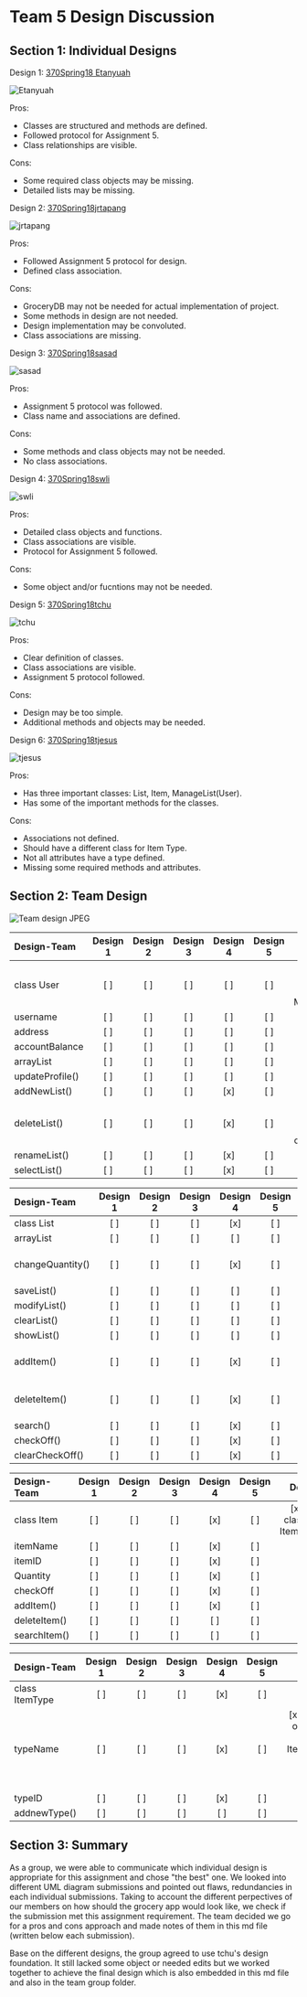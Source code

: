 # Team 5 Design Discussion

## Section 1: Individual Designs
Design 1: [370Spring18 Etanyuah](https://github.com/qc-se-spring2018/370Spring18Team5/blob/master/GroupProject/Design-Individual/370Spring18%20Etanyauh/design.PNG)

![Etanyuah](https://github.com/qc-se-spring2018/370Spring18Team5/blob/master/GroupProject/Design-Individual/370Spring18%20Etanyauh/design.PNG)

Pros:  
* Classes are structured and methods are defined.
* Followed protocol for Assignment 5.
* Class relationships are visible.

Cons:
* Some required class objects may be missing.
* Detailed lists may be missing.

Design 2: [370Spring18jrtapang](https://github.com/qc-se-spring2018/370Spring18Team5/blob/master/GroupProject/Design-Individual/370Spring18jrtapang/design.pdf)

![jrtapang](https://github.com/qc-se-spring2018/370Spring18Team5/blob/master/GroupProject/Design-Individual/370Spring18jrtapang/design.jpg)

Pros:
* Followed Assignment 5 protocol for design.
* Defined class association.

Cons:
* GroceryDB may not be needed for actual implementation of project.
* Some methods in design are not needed.
* Design implementation may be convoluted.
* Class associations are missing.

Design 3: [370Spring18sasad](https://github.com/qc-se-spring2018/370Spring18Team5/blob/master/GroupProject/Design-Individual/370Spring18sasad/design.pdf)

![sasad](https://github.com/qc-se-spring2018/370Spring18Team5/blob/master/GroupProject/Design-Individual/370Spring18sasad/design.jpg)

Pros:

* Assignment 5 protocol was followed.
* Class name and associations are defined.

Cons:

* Some methods and class objects may not be needed.
* No class associations.

Design 4: [370Spring18swli](https://github.com/qc-se-spring2018/370Spring18Team5/blob/master/GroupProject/Design-Individual/370Spring18swli/design.pdf)

![swli](https://github.com/qc-se-spring2018/370Spring18Team5/blob/master/GroupProject/Design-Individual/370Spring18swli/design.jpg)

Pros:

* Detailed class objects and functions.
* Class associations are visible.
* Protocol for Assignment 5 followed.

Cons:

* Some object and/or fucntions may not be needed.

Design 5: [370Spring18tchu](https://github.com/qc-se-spring2018/370Spring18Team5/blob/master/GroupProject/Design-Individual/370Spring18tchu/design.pdf)

![tchu](https://github.com/qc-se-spring2018/370Spring18Team5/blob/master/GroupProject/Design-Individual/370Spring18tchu/design.jpg)

Pros:

* Clear definition of classes.
* Class associations are visible.
* Assignment 5 protocol followed.

Cons:
* Design may be too simple.
* Additional methods and objects may be needed.

Design 6: [370Spring18tjesus](https://github.com/qc-se-spring2018/370Spring18Team5/blob/master/GroupProject/Design-Individual/370Spring18tjesus/design.pdf)

![tjesus](https://github.com/qc-se-spring2018/370Spring18Team5/blob/master/GroupProject/Design-Individual/370Spring18tjesus/design.jpeg)

Pros:
* Has three important classes: List, Item, ManageList(User).
* Has some of the important methods for the classes.

Cons:
* Associations not defined.
* Should have a different class for Item Type.
* Not all attributes have a type defined.
* Missing some required methods and attributes.

## Section 2: Team Design

![Team design JPEG](https://github.com/qc-se-spring2018/370Spring18Team5/blob/master/GroupProject/Design-Team/Grocery%20List%201.1.jpeg)

Design-Team | Design 1 | Design 2 | Design 3 | Design 4 | Design 5 | Design 6
:-- | :--: | :--: | :--: | :--: | :--: | :--:
class User | [ ] | [ ] | [ ] | [ ] | [ ] | [x] **Note:** class name: ManageList
username | [ ] | [ ] | [ ] | [ ] | [ ] | [ ]
address | [ ] | [ ] | [ ] | [ ] | [ ] | [ ]
accountBalance | [ ] | [ ] | [ ] | [ ] | [ ] | [ ]
arrayList<list> | [ ] | [ ] | [ ] | [ ] | [ ] | [ ]
updateProfile() | [ ] | [ ] | [ ] | [ ] | [ ] | [ ]
addNewList() | [ ] | [ ] | [ ] | [x] | [ ] | [ ]
deleteList() | [ ] | [ ] | [ ] | [x] | [ ] | [x] **Note:** method name: createList()
renameList() | [ ] | [ ] | [ ] | [x] | [ ] | [x]
selectList() | [ ] | [ ] | [ ] | [x] | [ ] | [x]

Design-Team | Design 1 | Design 2 | Design 3 | Design 4 | Design 5 | Design 6
:-- | :--: | :--: | :--: | :--: | :--: | :--:
class List | [ ] | [ ] | [ ] | [x] | [ ] | [x]
arrayList<item> | [ ] | [ ] | [ ] | [ ] | [ ] | [ ]
changeQuantity() | [ ] | [ ] | [ ] | [x] | [ ] | [x] **Note:** method name: updateQuantity
saveList() | [ ] | [ ] | [ ] | [ ] | [ ] | [ ]
modifyList() | [ ] | [ ] | [ ] | [ ] | [ ] | [ ]
clearList() | [ ] | [ ] | [ ] | [ ] | [ ] | [ ]
showList() | [ ] | [ ] | [ ] | [ ] | [ ] | [ ]
addItem() | [ ] | [ ] | [ ] | [x] | [ ] | [x] **Note:** part of class ItemInventory
deleteItem() | [ ] | [ ] | [ ] | [x] | [ ] | [x] **Note:** part of class ItemInventory
search() | [ ] | [ ] | [ ] | [x] | [ ] | [ ]
checkOff() | [ ] | [ ] | [ ] | [x] | [ ] | [ ]
clearCheckOff() | [ ] | [ ] | [ ] | [x] | [ ] | [ ]

Design-Team | Design 1 | Design 2 | Design 3 | Design 4 | Design 5 | Design 6
:-- | :--: | :--: | :--: | :--: | :--: | :--:
class Item | [ ] | [ ] | [ ] | [x] | [ ] | [x] **Note:** class name: ItemInventory
itemName | [ ] | [ ] | [ ] | [x] | [ ] | [x]
itemID | [ ] | [ ] | [ ] | [x] | [ ] | [x]
Quantity | [ ] | [ ] | [ ] | [x] | [ ] | [x]
checkOff | [ ] | [ ] | [ ] | [x] | [ ] | [ ]
addItem() | [ ] | [ ] | [ ] | [x] | [ ] | [x]
deleteItem() | [ ] | [ ] | [ ] | [ ] | [ ] | [x]
searchItem() | [ ] | [ ] | [ ] | [ ] | [ ] | [ ]

Design-Team | Design 1 | Design 2 | Design 3 | Design 4 | Design 5 | Design 6
:-- | :--: | :--: | :--: | :--: | :--: | :--:
class ItemType | [ ] | [ ] | [ ] | [x] | [ ] | [ ]
typeName | [ ] | [ ] | [ ] | [x] | [ ] | [x] **Note:** part of class List and ItemInventory; attribute name: ItemType
typeID  | [ ] | [ ] | [ ] | [x] | [ ] | [ ]
addnewType() | [ ] | [ ] | [ ] | [ ] | [ ] | [ ]

## Section 3: Summary
As a group, we were able to communicate which individual design is appropriate for this assignment and chose "the best" one.  We looked into different UML diagram submissions and pointed out flaws, redundancies in each individual submissions.  Taking to account the different perpectives of our members on how should the grocery app would look like, we check if the submission met this assignment requirement.  The team decided we go for a pros and cons approach and made notes of them in this md file (written below each submission).  

Base on the different designs, the group agreed to use tchu's design foundation.  It still lacked some object or needed edits but we worked together to achieve the final design which is also embedded in this md file and also in the team group folder.  